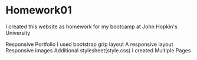 # Homework01

I created this website as homework for my bootcamp at John Hopkin's University


Responsive Portfolio
I used bootstrap grip layout
A responsive layout
Responsive images
Additional stylesheet(style.css)
I created Multiple Pages
